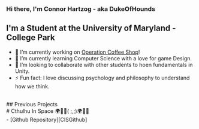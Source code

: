 ### Hi there, I'm Connor Hartzog - aka DukeOfHounds

## I'm a Student at the University of Maryland - College Park
- 🔭 I’m currently working on [Operation Coffee Shop][OCPGithub]!
- 🌱 I’m currently learning Computer Science with a love for game Design.
- 👯 I’m looking to collaborate with other students to hoen fundamentals in Unity. 
- ⚡ Fun fact: I love discussing psychology and philosophy to understand how we think. 

<br />
## Previous Projects
<br/>
# Cthulhu In Space 🌍🚀🌌( ;,;)🌍🚀🌌
<br />
- [Github Repository][CISGithub]
<br />
<br />

[OCPGithub]: https://github.com/CornKerne1/OperationCoffeeShop
[CISGithub]: https://github.com/DukeOfHounds/Cathulu-but-in-Space/tree/test
